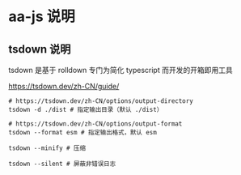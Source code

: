 # aa-js 说明


## tsdown 说明

tsdown 是基于 rolldown 专门为简化 typescript 而开发的开箱即用工具

https://tsdown.dev/zh-CN/guide/

```shell
# https://tsdown.dev/zh-CN/options/output-directory
tsdown -d ./dist # 指定输出目录（默认 ./dist）

# https://tsdown.dev/zh-CN/options/output-format
tsdown --format esm # 指定输出格式，默认 esm

tsdown --minify # 压缩

tsdown --silent # 屏蔽非错误日志
```

